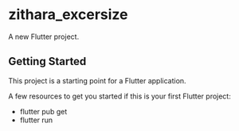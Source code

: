 # zithara_excersize

A new Flutter project.

## Getting Started

This project is a starting point for a Flutter application.

A few resources to get you started if this is your first Flutter project:

- flutter pub get
- flutter run
